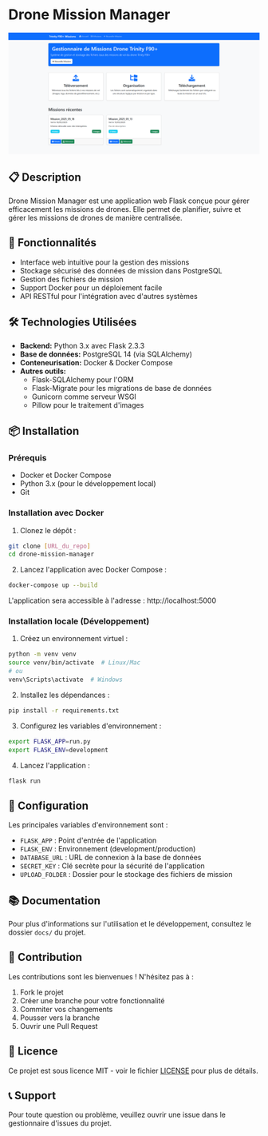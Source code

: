 # Drone Mission Manager

![Interface du Gestionnaire de Missions de Drones](screenshot.png)

## 📋 Description

Drone Mission Manager est une application web Flask conçue pour gérer efficacement les missions de drones. Elle permet de planifier, suivre et gérer les missions de drones de manière centralisée.

## 🚀 Fonctionnalités

- Interface web intuitive pour la gestion des missions
- Stockage sécurisé des données de mission dans PostgreSQL
- Gestion des fichiers de mission
- Support Docker pour un déploiement facile
- API RESTful pour l'intégration avec d'autres systèmes

## 🛠 Technologies Utilisées

- **Backend:** Python 3.x avec Flask 2.3.3
- **Base de données:** PostgreSQL 14 (via SQLAlchemy)
- **Conteneurisation:** Docker & Docker Compose
- **Autres outils:**
  - Flask-SQLAlchemy pour l'ORM
  - Flask-Migrate pour les migrations de base de données
  - Gunicorn comme serveur WSGI
  - Pillow pour le traitement d'images

## 📦 Installation

### Prérequis

- Docker et Docker Compose
- Python 3.x (pour le développement local)
- Git

### Installation avec Docker

1. Clonez le dépôt :
```bash
git clone [URL_du_repo]
cd drone-mission-manager
```

2. Lancez l'application avec Docker Compose :
```bash
docker-compose up --build
```

L'application sera accessible à l'adresse : http://localhost:5000

### Installation locale (Développement)

1. Créez un environnement virtuel :
```bash
python -m venv venv
source venv/bin/activate  # Linux/Mac
# ou
venv\Scripts\activate  # Windows
```

2. Installez les dépendances :
```bash
pip install -r requirements.txt
```

3. Configurez les variables d'environnement :
```bash
export FLASK_APP=run.py
export FLASK_ENV=development
```

4. Lancez l'application :
```bash
flask run
```

## 🔧 Configuration

Les principales variables d'environnement sont :

- `FLASK_APP` : Point d'entrée de l'application
- `FLASK_ENV` : Environnement (development/production)
- `DATABASE_URL` : URL de connexion à la base de données
- `SECRET_KEY` : Clé secrète pour la sécurité de l'application
- `UPLOAD_FOLDER` : Dossier pour le stockage des fichiers de mission

## 📚 Documentation

Pour plus d'informations sur l'utilisation et le développement, consultez le dossier `docs/` du projet.

## 🤝 Contribution

Les contributions sont les bienvenues ! N'hésitez pas à :

1. Fork le projet
2. Créer une branche pour votre fonctionnalité
3. Commiter vos changements
4. Pousser vers la branche
5. Ouvrir une Pull Request

## 📄 Licence

Ce projet est sous licence MIT - voir le fichier [LICENSE](LICENSE) pour plus de détails.

## 📞 Support

Pour toute question ou problème, veuillez ouvrir une issue dans le gestionnaire d'issues du projet.
